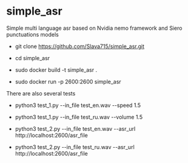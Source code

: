 # simple_asr

Simple multi language asr based on Nvidia nemo framework and Siero punctuations models

* git clone https://github.com/Slava715/simple_asr.git

* cd simple_asr

* sudo docker build -t simple_asr .

* sudo docker run -p 2600:2600 simple_asr

There are also several tests

* python3 test_1.py --in_file test_en.wav --speed 1.5

* python3 test_1.py --in_file test_ru.wav --volume 1.5

* python3 test_2.py --in_file test_en.wav --asr_url http://localhost:2600/asr_file

* python3 test_2.py --in_file test_ru.wav --asr_url http://localhost:2600/asr_file

